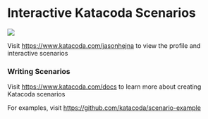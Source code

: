 # Interactive Katacoda Scenarios

[![](http://shields.katacoda.com/katacoda/jasonhejna/count.svg)](https://www.katacoda.com/jasonhejna "Get your profile on Katacoda.com")

Visit https://www.katacoda.com/jasonhejna to view the profile and interactive scenarios

### Writing Scenarios
Visit https://www.katacoda.com/docs to learn more about creating Katacoda scenarios

For examples, visit https://github.com/katacoda/scenario-example
